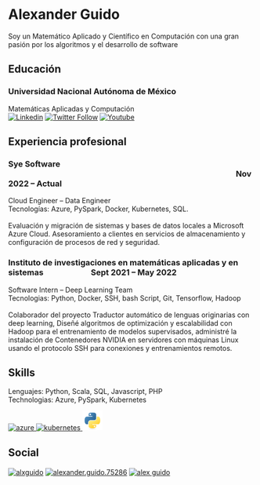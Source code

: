 # Alexander Guido
Soy un Matemático Aplicado y Científico en Computación con una gran pasión por los algoritmos y el desarrollo de software


## Educación
### Universidad Nacional Autónoma de México </br>
Matemáticas Aplicadas y Computación
</br>
[![Linkedin](https://img.shields.io/badge/LinkedIn-0077B5?style=for-the-badge&logo=linkedin&logoColor=white)](https://www.linkedin.com/in/alxguido/) 
[![Twitter Follow](https://img.shields.io/badge/AlxGuido-000000?style=for-the-badge&logo=x&logoColor=white)](https://twitter.com/AlxGuido)
[![Youtube](https://img.shields.io/badge/Suscribe-FF0000?style=for-the-badge&logo=youtube&logoColor=white)](https://www.youtube.com/channel/UCadbSxLMjGApOHCK7YeFXug)

## Experiencia profesional
### Sye Software &nbsp;&nbsp;&nbsp;&nbsp;&nbsp;&nbsp;&nbsp;&nbsp;&nbsp;&nbsp;&nbsp;&nbsp;&nbsp;&nbsp;&nbsp;&nbsp;&nbsp;&nbsp;&nbsp;&nbsp;&nbsp;&nbsp;&nbsp;&nbsp;&nbsp;&nbsp;&nbsp;&nbsp;&nbsp;&nbsp;&nbsp;&nbsp;&nbsp;&nbsp;&nbsp;&nbsp;&nbsp;&nbsp;&nbsp;&nbsp;&nbsp;&nbsp;&nbsp;&nbsp;&nbsp;&nbsp;&nbsp;&nbsp;&nbsp;&nbsp;&nbsp;&nbsp;&nbsp;&nbsp;&nbsp;&nbsp;&nbsp;&nbsp;&nbsp;&nbsp;&nbsp;&nbsp;&nbsp;&nbsp;&nbsp;&nbsp;&nbsp;&nbsp;&nbsp;&nbsp;&nbsp;&nbsp;&nbsp;&nbsp;&nbsp;&nbsp;&nbsp;&nbsp;&nbsp;&nbsp;&nbsp;&nbsp;&nbsp;&nbsp;&nbsp;&nbsp;&nbsp;&nbsp;&nbsp;&nbsp;&nbsp;&nbsp;&nbsp;&nbsp;&nbsp;&nbsp;&nbsp;&nbsp;&nbsp;&nbsp;&nbsp;&nbsp;&nbsp;&nbsp;&nbsp;&nbsp;&nbsp;&nbsp;&nbsp;&nbsp;&nbsp;&nbsp;&nbsp;&nbsp;&nbsp;&nbsp;&nbsp;&nbsp;&nbsp;&nbsp;Nov 2022 – Actual </br>
Cloud Engineer – Data Engineer	</br>
Tecnologías:  Azure, PySpark, Docker, Kubernetes, SQL. </br></br>
Evaluación y migración de sistemas y bases de datos locales a Microsoft Azure Cloud. Asesoramiento a clientes en servicios de almacenamiento y configuración de procesos de red y seguridad.

### Instituto de investigaciones en matemáticas aplicadas y en sistemas &nbsp;&nbsp;&nbsp;&nbsp;&nbsp;&nbsp;&nbsp;&nbsp;&nbsp;&nbsp;&nbsp;&nbsp;&nbsp;&nbsp;&nbsp;&nbsp;&nbsp;&nbsp;&nbsp;&nbsp;&nbsp;&nbsp;&nbsp;&nbsp;Sept 2021 – May 2022 </br>
Software Intern – Deep Learning Team	</br>
Tecnologias: Python, Docker, SSH, bash Script, Git, Tensorflow, Hadoop </br></br>
Colaborador del proyecto Traductor automático de lenguas originarias con deep learning, Diseñé algoritmos de optimización y escalabilidad con Hadoop para el entrenamiento de modelos supervisados, administré la instalación de Contenedores NVIDIA en servidores con máquinas Linux usando el protocolo SSH para conexiones y entrenamientos remotos.


<p align="left">


## Skills </br>
Lenguajes:		Python, Scala, SQL, Javascript, PHP </br>
Technologias: Azure, PySpark, Kubernetes
<p align="left"> <a href="https://azure.microsoft.com/en-in/" target="_blank" rel="noreferrer"> <img src="https://www.vectorlogo.zone/logos/microsoft_azure/microsoft_azure-icon.svg" alt="azure" width="40" height="40"/> </a> <a href="https://kubernetes.io" target="_blank" rel="noreferrer"> <img src="https://www.vectorlogo.zone/logos/kubernetes/kubernetes-icon.svg" alt="kubernetes" width="40" height="40"/> </a><a href="https://www.python.org" target="_blank" rel="noreferrer"> <img src="https://raw.githubusercontent.com/devicons/devicon/master/icons/python/python-original.svg" alt="python" width="40" height="40"/> </a> </p>

  
## Social 
<a href="https://linkedin.com/in/alxguido" target="_blank"><img align="center" src="https://raw.githubusercontent.com/rahuldkjain/github-profile-readme-generator/master/src/images/icons/Social/linked-in-alt.svg" alt="alxguido" height="30" width="40" /></a>
<a href="https://fb.com/alexander.guido.75286" target="_blank"><img align="center" src="https://raw.githubusercontent.com/rahuldkjain/github-profile-readme-generator/master/src/images/icons/Social/facebook.svg" alt="alexander.guido.75286" height="30" width="40" /></a>
<a href="https://www.youtube.com/channel/UCadbSxLMjGApOHCK7YeFXug" target="_blank"><img align="center" src="https://raw.githubusercontent.com/rahuldkjain/github-profile-readme-generator/master/src/images/icons/Social/youtube.svg" alt="alex guido" height="30" width="40" /></a>
</p>
